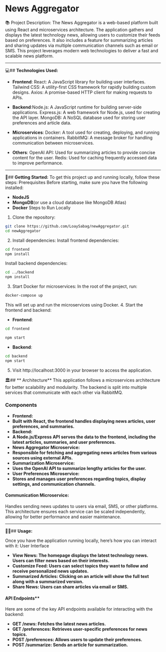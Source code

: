 # News Aggregator

📚 Project Description:
The News Aggregator is a web-based platform built using React and microservices architecture. The application gathers and displays the latest technology news, allowing users to customize their feeds based on preferences. It also includes a feature for summarizing articles and sharing updates via multiple communication channels such as email or SMS. This project leverages modern web technologies to deliver a fast and scalable news platform.

---


💻## **Technologies Used:**
- **Frontend**:
React: A JavaScript library for building user interfaces.
Tailwind CSS: A utility-first CSS framework for rapidly building custom designs.
Axios: A promise-based HTTP client for making requests to APIs.

- **Backend**:Node.js: A JavaScript runtime for building server-side applications.
Express.js: A web framework for Node.js, used for creating the API layer.
MongoDB: A NoSQL database used for storing user preferences and article data.

- **Microservices**: Docker: A tool used for creating, deploying, and running applications in containers.
RabbitMQ: A message broker for handling communication between microservices.

- **Others**: OpenAI API: Used for summarizing articles to provide concise content for the user.
Redis: Used for caching frequently accessed data to improve performance.

---

🚀## **Getting Started:**
To get this project up and running locally, follow these steps:
Prerequisites
Before starting, make sure you have the following installed:
- **NodeJS**
- **MongoDB**(or use a cloud database like MongoDB Atlas)
- **Docker**
Steps to Run Locally
1.	Clone the repository:
```bash
git clone https://github.com/LoaySabag/newAggregator.git
cd newAggregator
```
2.	Install dependencies:
Install frontend dependencies:
```bash
cd frontend
npm install
```
Install backend dependencies:
```bash
cd ../backend
npm install
```
3.	Start Docker for microservices:
In the root of the project, run:
```bash
docker-compose up
```
This will set up and run the microservices using Docker.
4.	Start the frontend and backend:
-	**Frontend**:
```bash
cd frontend
```
```bash 
npm start
```
-	**Backend**:
```bash
cd backend
npm start
```
5.	Visit http://localhost:3000 in your browser to access the application.


🏛️## ** Architecture**
This application follows a microservices architecture for better scalability and modularity. The backend is split into multiple services that communicate with each other via RabbitMQ.
### Components 
- **Frontend:**
-	**Built with React, the frontend handles displaying news articles, user preferences, and summaries.**
-	**Backend:**
-	**A Node.js/Express API serves the data to the frontend, including the latest articles, summaries, and user preferences.**
-	**News Aggregator Microservice:**
-	**Responsible for fetching and aggregating news articles from various sources using external APIs.**
-	**Summarization Microservice:**
-	**Uses the OpenAI API to summarize lengthy articles for the user.**
-	**User Preferences Microservice:**
-	**Stores and manages user preferences regarding topics, display settings, and communication channels.**
#### Communication Microservice:
Handles sending news updates to users via email, SMS, or other platforms.
This architecture ensures each service can be scaled independently, allowing for better performance and easier maintenance.

---

🧑‍💻## **Usage:**

Once you have the application running locally, here’s how you can interact with it:
User Interface
-	**View News: The homepage displays the latest technology news. Users can filter news based on their interests.**
-	**Customize Feed: Users can select topics they want to follow and receive personalized news updates.**
-	**Summarized Articles: Clicking on an article will show the full text along with a summarized version.**
-	**Share News: Users can share articles via email or SMS.**
#### API Endpoints**
Here are some of the key API endpoints available for interacting with the backend:
-	**GET /news: Fetches the latest news articles.**
-	**GET /preferences: Retrieves user-specific preferences for news topics.**
-	**POST /preferences: Allows users to update their preferences.**
-	**POST /summarize: Sends an article for summarization.**

